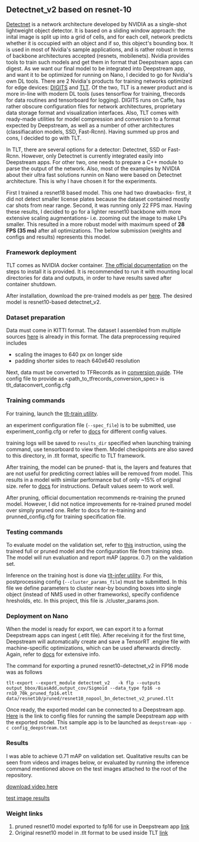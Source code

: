 ## Detectnet_v2 based on resnet-10
[Detectnet](https://devblogs.nvidia.com/detectnet-deep-neural-network-object-detection-digits/) is a network architecture developed by NVIDIA as a single-shot lightweight object detector. It is based on a sliding window approach: the inital image is split up into a grid of cells, and for each cell, network predicts whether it is occupied with an object and if so, this object's bounding box. It is used in most of Nvidia's sample applications, and is rather robust in terms of backbone architectures accepted (resnets, mobilenets). Nvidia provides tools to train such models and get them in format that Deepstream apps can digest. As we want our final model to be integrated into Deepstream app, and want it to be optimized for running on Nano, I decided to go for Nvidia's own DL tools. There are 2 Nvidia's products for training networks optimized for edge devices: [DIGITS](https://developer.nvidia.com/digits) and [TLT](https://docs.nvidia.com/metropolis/TLT/tlt-getting-started-guide/index.html#gettingstarted_overview). Of the two, TLT is a newer product and is more in-line with modern DL tools (uses tensorflow for training, tfrecords for data routines and tensorboard for logging). DIGITS runs on Caffe, has rather obscure configuration files for network architectures, proprietary data storage format and visualization interfaces. Also, TLT comes with ready-made utilities for model compression and conversion to a format expected by Deepstream, as well as a number of other architectures (classifiacation models, SSD, Fast-Rcnn). Having summed up pros and cons, I decided to go with TLT. 

In TLT, there are several options for a detector: Detectnet, SSD or Fast-Rcnn. However, only Detectnet is currently integrated easily into Deepstream apps. For other two, one needs to prepare a C++ module to parse the output of the network. Also, most of the examples by NVIDIA about their ultra fast solutions runnin on Nano were based on Detectnet architecture. This is why I have chosen it for the experiments.

First I trained a resnet18 based model. This one had two drawbacks- first, it did not detect smaller license plates because the dataset contained mostly car shots from near range. Second, it was running only 22 FPS max. Having these results, I decided to go for a lighter resnet10 backbone with more extensive scaling augmentations- i.e. zooming out the image to make LPs smaller. This resulted in a more robust model with maximum speed of **28 FPS (35 ms)** after all optimizations. The below submission (weights and configs and results) represents this model.

### Framework deployment
TLT comes as NVIDIA docker container. [The official documentation](https://docs.nvidia.com/metropolis/TLT/tlt-getting-started-guide/index.html#requirements) on the steps to install it is provided. It is recommended to run it with mounting local directories for data and outputs, in order to have results saved after container shutdown.

After installation, download the pre-trained models as per [here](https://docs.nvidia.com/metropolis/TLT/tlt-getting-started-guide/index.html#downloading_models). The desired model is resnet10-based detectnet_v2.

### Dataset preparation
Data must come in KITTI format. The dataset I assembled from multiple sources [here](https://drive.google.com/open?id=1JCnEdYGF9HPjbH5lEVhFBW3_3AuiiN8n) is already in this format. The data preprocessing required includes
- scaling the images to 640 px on longer side
- padding shorter sides to reach 640x640 resolution

Next, data must be converted to TFRecords as in [conversion guide](https://docs.nvidia.com/metropolis/TLT/tlt-getting-started-guide/index.html#conv_tfrecords_topic). THe config file to provide as <path_to_tfrecords_conversion_spec> is tlt_dataconvert_config.cfg

### Training commands
For training, launch the [tlt-train utility](https://docs.nvidia.com/metropolis/TLT/tlt-getting-started-guide/index.html#training_gridbox). 

an experiment configuration file (`--spec_file`) is to be submitted, use experiment_config.cfg or refer to [docs](https://docs.nvidia.com/metropolis/TLT/tlt-getting-started-guide/index.html#create_exp_spec_file_topic) for different config values.

training logs will be saved to `results_dir` specified when launching training command, use tensorboard to view them. Model checkpoints are also saved to this directory, in .tlt format, specific to TLT framework.

After training, the model can be pruned- that is, the layers and features that are not useful for predicting correct lables will be removed from model. This results in a model with similar performance but of only ~15% of original size. refer to [docs](https://docs.nvidia.com/metropolis/TLT/tlt-getting-started-guide/index.html#pruning_models) for instructions. Default values seem to work well. 

After pruning, official documentation recommends re-training the pruned model. However, I did not notice improvements for re-trained pruned model over simply pruned one. Refer to docs for re-training and prunned_config.cfg for training specification file.

### Testing commands
To evaluate model on the validation set, refer to [this](https://docs.nvidia.com/metropolis/TLT/tlt-getting-started-guide/index.html#evaluating_gridbox) instruction, using the trained full or pruned model and the configuration file from training step. The model will run evaluation and report mAP (approx. 0.7) on the validation set. 

Inference on the training host is done via [tlt-infer utility](https://docs.nvidia.com/metropolis/TLT/tlt-getting-started-guide/index.html#inference_detectnet_v2). For this, postprocessing config (`--cluster_params_file`) must be submitted. In this file we define parameters to cluster near-by bounding boxes into single object (instead of NMS used in other frameworks), specify confidence hresholds, etc. In this project, this file is ./cluster_params.json.

### Deployment on Nano
When the model is ready for export, we can export it to a format Deepstream apps can ingest (.etlt file). After receiving it for the first time, Deepstream will automatically create and save a TensorRT .engine file with machine-specific optimizations, which can be used afterwards directly. Again, refer to [docs](https://docs.nvidia.com/metropolis/TLT/tlt-getting-started-guide/index.html#exporting_models) for extensive info.

The command for exporting a pruned resnet10-detectnet_v2 in FP16 mode was as follows
```
tlt-export --export_module detectnet_v2   -k flp --outputs output_bbox/BiasAdd,output_cov/Sigmoid --data_type fp16 -o rn10_70k_pruned_fp16.etlt data/resnet10/pruned/resnet10_nopool_bn_detectnet_v2_pruned.tlt
```

Once ready, the exported model can be connected to a Deepstream app. [Here](https://drive.google.com/open?id=14O8E5okYmYBp2fqL8wn75Y83OKHMAc21) is the link to config files for running the sample Deepstream app with the exported model. This sample app is to be launched as `deepstream-app -c config_deepstream.txt`

### Results
I was able to achieve 0.71 mAP on validation set. Qualitative results can be seen from videos and images below, or evaluated by running the inference command mentioned above on the test images attached to the root of the repository.

[download video here](https://drive.google.com/open?id=1PYMd4BkBKSSPxMtMHGAvi6uHiJrWtPOl)

[test image results](https://drive.google.com/open?id=1KtczIrgb7nTKAkedNODnuG_l7r6FEEy0)


### Weight links
1. pruned resnet10 model exported to fp16 for use in Deepstream app [link](https://drive.google.com/open?id=1bmC-SXc7O4h53h1rWjH80cvJUdtcEdVh)
2. Original resnet10 model in .tlt format to be used inside TLT [link](https://drive.google.com/open?id=1ISF-OsppMdK7MLMR8XiQ2qs_rIZ8QCq3)


